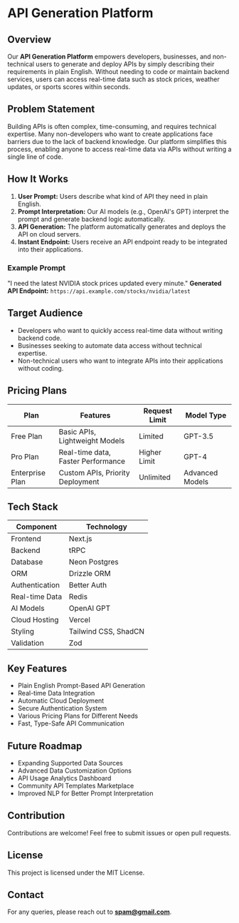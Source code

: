 # API Generation Platform

## Overview
Our **API Generation Platform** empowers developers, businesses, and non-technical users to generate and deploy APIs by simply describing their requirements in plain English. Without needing to code or maintain backend services, users can access real-time data such as stock prices, weather updates, or sports scores within seconds.

## Problem Statement
Building APIs is often complex, time-consuming, and requires technical expertise. Many non-developers who want to create applications face barriers due to the lack of backend knowledge. Our platform simplifies this process, enabling anyone to access real-time data via APIs without writing a single line of code.

## How It Works
1. **User Prompt:** Users describe what kind of API they need in plain English.
2. **Prompt Interpretation:** Our AI models (e.g., OpenAI's GPT) interpret the prompt and generate backend logic automatically.
3. **API Generation:** The platform automatically generates and deploys the API on cloud servers.
4. **Instant Endpoint:** Users receive an API endpoint ready to be integrated into their applications.

### Example Prompt
"I need the latest NVIDIA stock prices updated every minute."
**Generated API Endpoint:** `https://api.example.com/stocks/nvidia/latest`

## Target Audience
- Developers who want to quickly access real-time data without writing backend code.
- Businesses seeking to automate data access without technical expertise.
- Non-technical users who want to integrate APIs into their applications without coding.

## Pricing Plans
| Plan           | Features                              | Request Limit | Model Type       |
|---------------|---------------------------------------|---------------|----------------|
| Free Plan     | Basic APIs, Lightweight Models        | Limited       | GPT-3.5        |
| Pro Plan      | Real-time data, Faster Performance    | Higher Limit  | GPT-4          |
| Enterprise Plan | Custom APIs, Priority Deployment    | Unlimited     | Advanced Models |

## Tech Stack
| Component        | Technology        |
|----------------|------------------|
| Frontend       | Next.js          |
| Backend        | tRPC            |
| Database       | Neon Postgres   |
| ORM            | Drizzle ORM     |
| Authentication | Better Auth     |
| Real-time Data | Redis          |
| AI Models      | OpenAI GPT     |
| Cloud Hosting  | Vercel         |
| Styling        | Tailwind CSS, ShadCN |
| Validation     | Zod            |

## Key Features
- Plain English Prompt-Based API Generation
- Real-time Data Integration
- Automatic Cloud Deployment
- Secure Authentication System
- Various Pricing Plans for Different Needs
- Fast, Type-Safe API Communication

## Future Roadmap
- Expanding Supported Data Sources
- Advanced Data Customization Options
- API Usage Analytics Dashboard
- Community API Templates Marketplace
- Improved NLP for Better Prompt Interpretation

## Contribution
Contributions are welcome! Feel free to submit issues or open pull requests.

## License
This project is licensed under the MIT License.

## Contact
For any queries, please reach out to **spam@gmail.com**.
